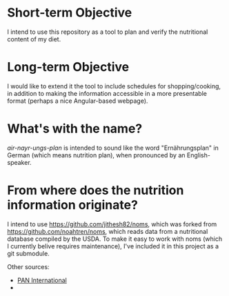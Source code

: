 
# Short-term Objective

I intend to use this repository as a tool to plan and verify the nutritional content of my diet.

# Long-term Objective

I would like to extend it the tool to include schedules for shopping/cooking, in addition to making the information accessible in a more presentable format (perhaps a nice Angular-based webpage).

# What's with the name?

*air-nayr-ungs-plan* is intended to sound like the word "Ernährungsplan" in German (which means nutrition plan), when pronounced by an English-speaker.

# From where does the nutrition information originate?

I intend to use https://github.com/jithesh82/noms, which was forked from https://github.com/noahtren/noms, which reads data from a nutritional database compiled by the USDA. To make it easy to work with noms (which I currently belive requires maintenance), I've included it in this project as a git submodule.

Other sources:

* [PAN International](https://pan-int.org/resources/)
* 